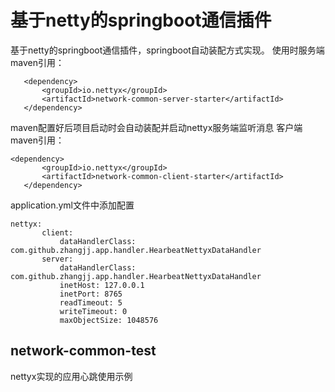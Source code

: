 # 基于netty的springboot通信插件
基于netty的springboot通信插件，springboot自动装配方式实现。
使用时服务端maven引用：

```
   <dependency>
       <groupId>io.nettyx</groupId>
       <artifactId>network-common-server-starter</artifactId>
   </dependency>
   ```
maven配置好后项目启动时会自动装配并启动nettyx服务端监听消息
客户端maven引用：
```
<dependency>
       <groupId>io.nettyx</groupId>
       <artifactId>network-common-client-starter</artifactId>
   </dependency>
   ```
application.yml文件中添加配置    
  ```
  nettyx:
         client:
             dataHandlerClass: com.github.zhangjj.app.handler.HearbeatNettyxDataHandler
         server:
             dataHandlerClass: com.github.zhangjj.app.handler.HearbeatNettyxDataHandler
             inetHost: 127.0.0.1
             inetPort: 8765
             readTimeout: 5
             writeTimeout: 0
             maxObjectSize: 1048576
   ```
             
## network-common-test
nettyx实现的应用心跳使用示例
